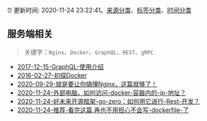 :alarm_clock: 更新时间: 2020-11-24 23:22:41。[来源分类](../README.md)、[标签分类](../TAGS.md)、[时间分类](../TIMELINE.md)

## 服务端相关


> 关键字：`Nginx`、`Docker`、`GraphQL`、`REST`、`gRPC`



- [2017-12-15-GraphQL-使用介绍](https://aotu.io/notes/2017/12/15/graphql-use/) 
- [2016-02-27-初探Docker](https://aotu.io/notes/2016/02/27/docker/) 
- [2020-09-29-就是要让你搞懂Nginx，这篇就够了！](https://www.ershicimi.com/p/3f31bee0e974ab26ac32528f2662869b) 
- [2020-11-24-外部电脑，如何访问-docker-容器内的-ip-地址？](https://www.v2ex.com/t/728908) 
- [2020-11-24-好未来开源框架-go-zero：如何用它进行-Rest-开发？](https://toutiao.io/k/djybagl) 
- [2020-11-24-推荐-看完这篇,再也不用担心不会写-dockerfile-了](https://toutiao.io/k/zzpdj8o) 